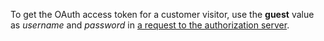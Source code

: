 To get the OAuth access token for a customer visitor, use the **guest** value as *username* and *password* in <a href="https://doc.oroinc.com/api/authentication/oauth-password/" target="_blank">a request to the authorization server</a>.
